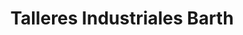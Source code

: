 ---
title: "Talleres Industriales Barth"
url: /retalhuleu/talleres-industriales-barth/
shop: general
---